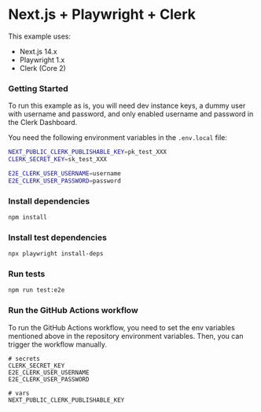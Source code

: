 # Next.js + Playwright + Clerk

This example uses:
- Next.js 14.x
- Playwright 1.x
- Clerk (Core 2)

### Getting Started

To run this example as is, you will need dev instance keys, a dummy user with username and password, and only enabled username and password in the Clerk Dashboard.

You need the following environment variables in the `.env.local` file:

```bash
NEXT_PUBLIC_CLERK_PUBLISHABLE_KEY=pk_test_XXX
CLERK_SECRET_KEY=sk_test_XXX

E2E_CLERK_USER_USERNAME=username
E2E_CLERK_USER_PASSWORD=password
```

### Install dependencies

```bash
npm install
```

### Install test dependencies

```bash
npx playwright install-deps
```

### Run tests

```bash
npm run test:e2e
```

### Run the GitHub Actions workflow

To run the GitHub Actions workflow, you need to set the env variables mentioned above in the repository environment variables. Then, you can trigger the workflow manually.

```shell
# secrets
CLERK_SECRET_KEY
E2E_CLERK_USER_USERNAME
E2E_CLERK_USER_PASSWORD

# vars
NEXT_PUBLIC_CLERK_PUBLISHABLE_KEY
```
